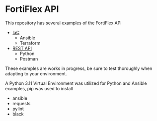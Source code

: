 # FortiFlex API

This repository has several examples of the FortiFlex API

- [IaC](iac)
  - Ansible
  - Terraform
- [REST API](api)
  - Python
  - Postman

These examples are works in progress, be sure to test thoroughly when adapting to your environment.

A Python 3.11 Virtual Environment was utilized for Python and Ansible examples, pip was used to install

- ansible
- requests
- pylint
- black
